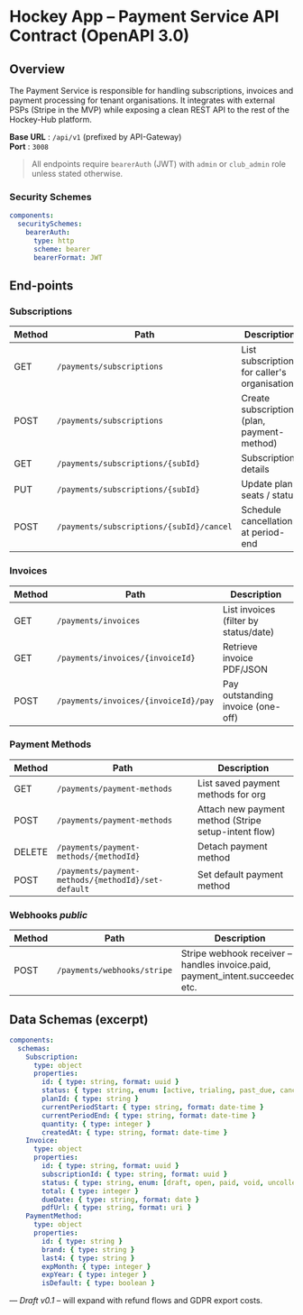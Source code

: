 # Hockey App – Payment Service API Contract (OpenAPI 3.0)

## Overview
The Payment Service is responsible for handling subscriptions, invoices and payment processing for tenant organisations.  It integrates with external PSPs (Stripe in the MVP) while exposing a clean REST API to the rest of the Hockey-Hub platform.

**Base URL** : `/api/v1` (prefixed by API-Gateway)  
**Port**     : `3008`

> All endpoints require `bearerAuth` (JWT) with `admin` or `club_admin` role unless stated otherwise.

### Security Schemes
```yaml
components:
  securitySchemes:
    bearerAuth:
      type: http
      scheme: bearer
      bearerFormat: JWT
```

## End-points

### Subscriptions
| Method | Path | Description | Role |
|--------|------|-------------|------|
| GET | `/payments/subscriptions` | List subscriptions for caller's organisation | admin / club_admin |
| POST | `/payments/subscriptions` | Create subscription (plan, payment-method) | admin / club_admin |
| GET | `/payments/subscriptions/{subId}` | Subscription details | admin / club_admin |
| PUT | `/payments/subscriptions/{subId}` | Update plan / seats / status | admin / club_admin |
| POST | `/payments/subscriptions/{subId}/cancel` | Schedule cancellation at period-end | admin / club_admin |

### Invoices
| Method | Path | Description |
|--------|------|-------------|
| GET | `/payments/invoices` | List invoices (filter by status/date) |
| GET | `/payments/invoices/{invoiceId}` | Retrieve invoice PDF/JSON |
| POST | `/payments/invoices/{invoiceId}/pay` | Pay outstanding invoice (one-off) |

### Payment Methods
| Method | Path | Description |
|--------|------|-------------|
| GET | `/payments/payment-methods` | List saved payment methods for org |
| POST | `/payments/payment-methods` | Attach new payment method (Stripe setup-intent flow) |
| DELETE | `/payments/payment-methods/{methodId}` | Detach payment method |
| POST | `/payments/payment-methods/{methodId}/set-default` | Set default payment method |

### Webhooks  *public*
| Method | Path | Description |
|--------|------|-------------|
| POST | `/payments/webhooks/stripe` | Stripe webhook receiver – handles invoice.paid, payment_intent.succeeded, etc. |

## Data Schemas (excerpt)
```yaml
components:
  schemas:
    Subscription:
      type: object
      properties:
        id: { type: string, format: uuid }
        status: { type: string, enum: [active, trialing, past_due, canceled, unpaid] }
        planId: { type: string }
        currentPeriodStart: { type: string, format: date-time }
        currentPeriodEnd: { type: string, format: date-time }
        quantity: { type: integer }
        createdAt: { type: string, format: date-time }
    Invoice:
      type: object
      properties:
        id: { type: string, format: uuid }
        subscriptionId: { type: string, format: uuid }
        status: { type: string, enum: [draft, open, paid, void, uncollectible] }
        total: { type: integer }
        dueDate: { type: string, format: date }
        pdfUrl: { type: string, format: uri }
    PaymentMethod:
      type: object
      properties:
        id: { type: string }
        brand: { type: string }
        last4: { type: string }
        expMonth: { type: integer }
        expYear: { type: integer }
        isDefault: { type: boolean }
```

— *Draft v0.1* – will expand with refund flows and GDPR export costs. 